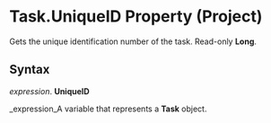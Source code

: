 
# Task.UniqueID Property (Project)

Gets the unique identification number of the task. Read-only  **Long**.


## Syntax

 _expression_. **UniqueID**

 _expression_A variable that represents a  **Task** object.

